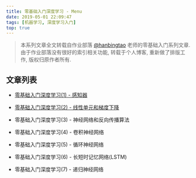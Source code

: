 ```yaml
---
title: 零基础入门深度学习 - Menu
date: 2019-05-01 22:09:47
tags: [机器学习, 深度学习入门]
top: true
---
```


> 本系列文章全文转载自作业部落 [@hanbingtao](https://www.zybuluo.com/hanbingtao/note/433855) 老师的零基础入门系列文章.
由于作业部落没有很好的索引相关功能, 转载于个人博客, 重新做了排版工作, 版权归原作者所有.

## 文章列表

-  <a href="/2019/05/01/deeplearning-quickstart-1/" target="_blank">零基础入门深度学习(1) - 感知器</a>

-  <a href="/2019/05/03/deeplearning-quickstart-2/" target="_blank">零基础入门深度学习(2) - 线性单元和梯度下降</a>

- 零基础入门深度学习(3) - 神经网络和反向传播算法

- 零基础入门深度学习(4) - 卷积神经网络

- 零基础入门深度学习(5) - 循环神经网络

- 零基础入门深度学习(6) - 长短时记忆网络(LSTM)

- 零基础入门深度学习(7) - 递归神经网络

